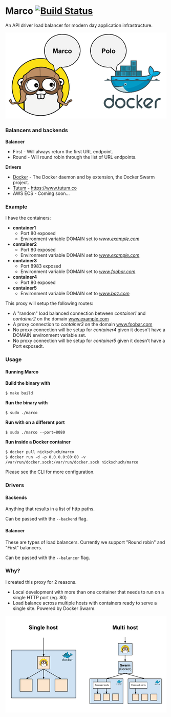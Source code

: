 Marco [![Build Status](https://travis-ci.org/nickschuch/marco.svg?branch=master)](https://travis-ci.org/nickschuch/marco)
=====

An API driver load balancer for modern day application infrastructure.

![Overview](/docs/overview.png "Overview")

### Balancers and backends

**Balancer**

* First - Will always return the first URL endpoint.
* Round - Will round robin through the list of URL endpoints.

**Drivers**

* [Docker](/backend/docker/README.md) - The Docker daemon and by extension, the Docker Swarm project.
* [Tutum](/backend/tutum/README.md) - https://www.tutum.co
* AWS ECS - Coming soon...

### Example

I have the containers:
* **container1**
  * Port 80 exposed
  * Environment variable DOMAIN set to _www.example.com_
* **container2**
  * Port 80 exposed
  * Environment variable DOMAIN set to _www.example.com_
* **container3**
  * Port 8983 exposed
  * Environment variable DOMAIN set to _www.foobar.com_
* **container4**
  * Port 80 exposed
* **container5**
  * Environment variable DOMAIN set to _www.baz.com_

This proxy will setup the following routes:
* A "random" load balanced connection between _container1_ and _container2_ on the domain www.example.com
* A proxy connection to _container3_ on the domain www.foobar.com
* No proxy connection will be setup for _container4_ given it doesn't have a DOMAIN environment variable set.
* No proxy connection will be setup for _container5_ given it doesn't have a Port exposedt.

### Usage

#### Running Marco

**Build the binary with**

```
$ make build
```

**Run the binary with**

```
$ sudo ./marco
```

**Run with on a different port**

```
$ sudo ./marco --port=8080
```

**Run inside a Docker container**

```
$ docker pull nickschuch/marco
$ docker run -d -p 0.0.0.0:80:80 -v /var/run/docker.sock:/var/run/docker.sock nickschuch/marco
```

Please see the CLI for more configuration.

### Drivers

#### Backends

Anything that results in a list of http paths.

Can be passed with the `--backend` flag.

#### Balancer

These are types of load balancers. Currently we support "Round robin" and "First" balancers.

Can be passed with the `--balancer` flag.

### Why?

I created this proxy for 2 reasons.
* Local development with more than one container that needs to run on a single HTTP port (eg. 80)
* Load balance across multiple hosts with containers ready to serve a single site. Powered by Docker Swarm.

![Why](/docs/why.png "Why")
